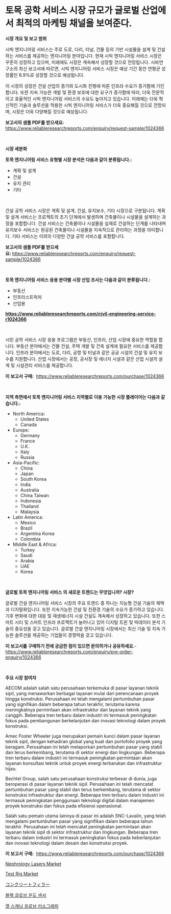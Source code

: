 <p><h1>토목 공학 서비스 시장 규모가 글로벌 산업에서 최적의 마케팅 채널을 보여준다.</h1></p><p><strong>시장 개요 및 보고 범위</strong></p>
<p><p>시빅 엔지니어링 서비스는 주로 도로, 다리, 터널, 건물 등의 기반 시설물을 설계 및 건설하는 서비스를 제공하는 엔지니어링 분야입니다. 현재 시빅 엔지니어링 서비스 시장은 꾸준히 성장하고 있으며, 미래에도 시장은 계속해서 성장할 것으로 전망됩니다. 시바연구소의 최신 보고서에 따르면, 시빅 엔지니어링 서비스 시장은 예상 기간 동안 연평균 성장률인 8.9%로 성장할 것으로 예상됩니다.</p><p>이 시장의 성장은 건설 산업의 증가와 도시화 진행에 따른 인프라 수요가 증가함에 기인합니다. 또한 지속 가능한 개발 및 환경 보호에 대한 요구가 증가함에 따라, 더욱 전문적이고 효율적인 시빅 엔지니어링 서비스의 수요도 높아지고 있습니다. 미래에는 더욱 혁신적인 기술과 솔루션을 적용한 시빅 엔지니어링 서비스가 더욱 중요해질 것으로 전망되며, 시장은 더욱 다양해질 것으로 예상됩니다.</p></p>
<p><strong>보고서의 샘플 PDF를 받으세요:</strong> <a href="https://www.reliableresearchreports.com/enquiry/request-sample/1024366">https://www.reliableresearchreports.com/enquiry/request-sample/1024366</a></p>
<p>&nbsp;</p>
<p><strong>시장 세분화</strong></p>
<p><strong>토목 엔지니어링 서비스 유형별 시장 분석은 다음과 같이 분류됩니다.:</strong></p>
<p><ul><li>계획 및 설계</li><li>건설</li><li>유지 관리</li><li>기타</li></ul></p>
<p>&nbsp;</p>
<p><p>건설 공학 서비스 시장은 계획 및 설계, 건설, 유지보수, 기타 시장으로 구분됩니다. 계획 및 설계 서비스는 프로젝트의 초기 단계에서 발생하며 건축물이나 시설물을 설계하는 과정을 포함합니다. 건설 서비스는 건축물이나 시설물을 실제로 건설하는 단계를 나타내며 유지보수 서비스는 완공된 건축물이나 시설물을 지속적으로 관리하는 과정을 의미합니다. 기타 서비스는 이외의 다양한 건설 공학 서비스를 포함합니다.</p></p>
<p><strong>보고서의 샘플 PDF를 받으세요:</strong>&nbsp;<a href="https://www.reliableresearchreports.com/enquiry/request-sample/1024366">https://www.reliableresearchreports.com/enquiry/request-sample/1024366</a></p>
<p>&nbsp;</p>
<p><strong> 토목 엔지니어링 서비스 응용 분야별 시장 산업 조사는 다음과 같이 분류됩니다.:</strong></p>
<p><ul><li>부동산</li><li>인프라스트럭처</li><li>산업용</li></ul></p>
<p><strong><a href="https://www.reliableresearchreports.com/civil-engineering-service-r1024366">https://www.reliableresearchreports.com/civil-engineering-service-r1024366</a></strong></p>
<p>&nbsp;</p>
<p><p>시민 공학 서비스 시장 응용 프로그램은 부동산, 인프라, 산업 시장에 중요한 역할을 합니다. 부동산 분야에서는 건물 건설, 주택 개발 및 건축 설계에 필요한 서비스를 제공합니다. 인프라 분야에서는 도로, 다리, 공항 및 터널과 같은 공공 시설의 건설 및 유지 보수를 지원합니다. 산업 시장에서는 공장, 공사장 및 에너지 시설과 같은 산업 시설의 설계 및 시설관리 서비스를 제공합니다.</p></p>
<p><strong>이 보고서 구매:</strong>&nbsp; <a href="https://www.reliableresearchreports.com/purchase/1024366">https://www.reliableresearchreports.com/purchase/1024366</a></p>
<p>&nbsp;</p>
<p><strong>지역 측면에서 토목 엔지니어링 서비스 지역별로 이용 가능한 시장 플레이어는 다음과 같습니다.:</strong></p>
<p><ul>
    <li>
        North America:
        <ul>
            <li>United States</li>
            <li>Canada</li>
        </ul>
    </li>
    <li>
        Europe:
        <ul>
            <li>Germany</li>
            <li>France</li>
            <li>U.K.</li>
            <li>Italy</li>
            <li>Russia</li>
        </ul>
    </li>
    <li>
        Asia-Pacific:
        <ul>
            <li>China</li>
            <li>Japan</li>
            <li>South Korea</li>
            <li>India</li>
            <li>Australia</li>
            <li>China Taiwan</li>
            <li>Indonesia</li>
            <li>Thailand</li>
            <li>Malaysia</li>
        </ul>
    </li>
    <li>
        Latin America:
        <ul>
            <li>Mexico</li>
            <li>Brazil</li>
            <li>Argentina Korea</li>
            <li>Colombia</li>
        </ul>
    </li>
    <li>
        Middle East & Africa:
        <ul>
            <li>Turkey</li>
            <li>Saudi</li>
            <li>Arabia</li>
            <li>UAE</li>
            <li>Korea</li>
        </ul>
    </li>
    </ul></p>
<p>&nbsp;</p>
<p><strong>글로벌 토목 엔지니어링 서비스 의 새로운 트렌드는 무엇입니까? 시장?</strong></p>
<p><p>글로벌 건설 엔지니어링 서비스 시장의 주요 트렌드 중 하나는 지능형 건설 기술의 채택과 디지털화입니다. 또한 지속가능한 건설 및 친환경 기술의 수요가 증가하고 있습니다. 기후 변화에 대한 대응 및 재생에너지 시설 건설도 계속해서 성장하고 있습니다. 또한 스마트 시티 및 스마트 인프라 프로젝트가 늘어나고 있어 디지털 트윈 및 빅데이터 분석 기술이 중요성을 갖고 있습니다. 글로벌 건설 엔지니어링 시장에서는 최신 기술 및 지속 가능한 솔루션을 제공하는 기업들이 경쟁력을 갖고 있습니다.</p></p>
<p><strong>이 보고서를 구매하기 전에 궁금한 점이 있으면 문의하거나 공유하세요.</strong>- <a href="https://www.reliableresearchreports.com/enquiry/pre-order-enquiry/1024366">https://www.reliableresearchreports.com/enquiry/pre-order-enquiry/1024366</a></p>
<p>&nbsp;</p>
<p><strong>주요 시장 참여자</strong></p>
<p><p>AECOM adalah salah satu perusahaan terkemuka di pasar layanan teknik sipil, yang menawarkan berbagai layanan mulai dari perencanaan proyek hingga konstruksi. Perusahaan ini telah mengalami pertumbuhan pasar yang signifikan dalam beberapa tahun terakhir, terutama karena meningkatnya permintaan akan infrastruktur dan layanan teknik yang canggih. Beberapa tren terbaru dalam industri ini termasuk peningkatan fokus pada pembangunan berkelanjutan dan inovasi teknologi dalam proyek konstruksi.</p><p>Amec Foster Wheeler juga merupakan pemain kunci dalam pasar layanan teknik sipil, dengan kehadiran global yang kuat dan portofolio proyek yang beragam. Perusahaan ini telah melaporkan pertumbuhan pasar yang stabil dan terus berkembang, terutama di sektor energi dan lingkungan. Beberapa tren terbaru dalam industri ini termasuk peningkatan permintaan akan layanan konsultasi teknik untuk proyek energi terbarukan dan infrastruktur hijau.</p><p>Bechtel Group, salah satu perusahaan konstruksi terbesar di dunia, juga beroperasi di pasar layanan teknik sipil. Perusahaan ini telah mencatat pertumbuhan pasar yang stabil dan terus berkembang, terutama di sektor konstruksi infrastruktur dan energi. Beberapa tren terbaru dalam industri ini termasuk peningkatan penggunaan teknologi digital dalam manajemen proyek konstruksi dan fokus pada efisiensi operasional.</p><p>Salah satu pemain utama lainnya di pasar ini adalah SNC-Lavalin, yang telah mengalami pertumbuhan pasar yang signifikan dalam beberapa tahun terakhir. Perusahaan ini telah mencatat peningkatan permintaan akan layanan teknik sipil di sektor infrastruktur dan lingkungan. Beberapa tren terbaru dalam industri ini termasuk peningkatan fokus pada keberlanjutan dan inovasi teknologi dalam desain dan konstruksi proyek.</p></p>
<p><strong>이 보고서 구매:</strong>&nbsp;&nbsp;<a href="https://www.reliableresearchreports.com/purchase/1024366">https://www.reliableresearchreports.com/purchase/1024366</a></p>
<p><p><a href="https://www.linkedin.com/pulse/nephrology-lasers-market-size-trends-complete-industry-e0i3e?trackingId=uw7QQ4oCcqb%2BX%2BPgXGMSSg%3D%3D">Nephrology Lasers Market</a></p><p><a href="https://github.com/julyju69/Market-Research-Report-List-2/blob/main/test-rig-market.md">Test Rig Market</a></p><p><a href="https://github.com/ihabdkwlxs948/Market-Research-Report-List-1/blob/main/299764230019.md">コンクリートフィラー</a></p><p><a href="https://medium.com/@dylanobrien626/%ED%9D%91%EC%83%89-%EA%B5%AC%ED%98%95-%EC%98%A8%EB%8F%84-%EC%84%BC%EC%84%9C-%EC%8B%9C%EC%9E%A5-%EB%B6%84%EC%84%9D-%EB%B0%8F-2024%EB%85%84%EB%B6%80%ED%84%B0-2031%EB%85%84%EA%B9%8C%EC%A7%80%EC%9D%98-%ED%81%AC%EA%B8%B0-%EC%98%88%EC%B8%A1-7d3f6e0ad1d3">블랙 글로브 온도 센서</a></p><p><a href="https://github.com/sougarounis/Market-Research-Report-List-3/blob/main/762143527752.md">열 스캐닝 프로브 리소그래피</a></p></p>